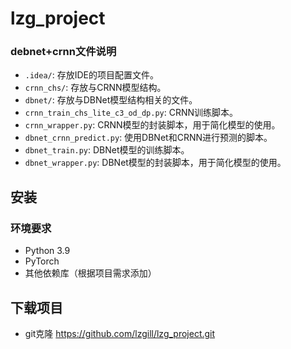 # lzg_project

### debnet+crnn文件说明

- `.idea/`: 存放IDE的项目配置文件。
- `crnn_chs/`: 存放与CRNN模型结构。
- `dbnet/`: 存放与DBNet模型结构相关的文件。
- `crnn_train_chs_lite_c3_od_dp.py`: CRNN训练脚本。
- `crnn_wrapper.py`: CRNN模型的封装脚本，用于简化模型的使用。
- `dbnet_crnn_predict.py`: 使用DBNet和CRNN进行预测的脚本。
- `dbnet_train.py`: DBNet模型的训练脚本。
- `dbnet_wrapper.py`: DBNet模型的封装脚本，用于简化模型的使用。


## 安装

### 环境要求

- Python 3.9
- PyTorch
- 其他依赖库（根据项目需求添加）

## 下载项目
- git克隆
https://github.com/lzgill/lzg_project.git
